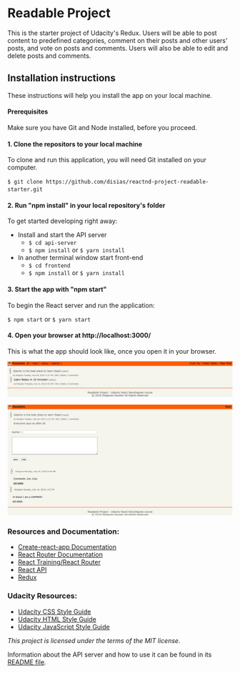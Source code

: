 # Readable Project

This is the starter project of Udacity's Redux. Users will be able to post content to predefined categories, comment on their posts and other users' posts, and vote on posts and comments. Users will also be able to edit and delete posts and comments.

## Installation instructions

These instructions will help you install the app on your local machine.

#### Prerequisites

Make sure you have Git and Node installed, before you proceed.

#### 1. Clone the repositors to your local machine

To clone and run this application, you will need Git installed on your computer.

`$ git clone https://github.com/disias/reactnd-project-readable-starter.git`

#### 2. Run "npm install" in your local repository's folder

To get started developing right away:

- Install and start the API server
  - `$ cd api-server`
  - `$ npm install` or `$ yarn install`
- In another terminal window start front-end
  - `$ cd frontend`
  - `$ npm install` or `$ yarn install`

#### 3. Start the app with "npm start"

To begin the React server and run the application:

`$ npm start` or `$ yarn start`

#### 4. Open your browser at http://localhost:3000/

This is what the app should look like, once you open it in your browser.

![posts](https://github.com/disias/reactnd-project-readable-starter/blob/master/fronted/screenshot/posts.png)

![detail](https://github.com/disias/reactnd-project-readable-starter/blob/master/fronted/screenshot/detail.png)

### Resources and Documentation:

- [Create-react-app Documentation](https://github.com/facebookincubator/create-react-app)
- [React Router Documentation](http://knowbody.github.io/react-router-docs/)
- [React Training/React Router](https://reacttraining.com/react-router/web/api/BrowserRouter)
- [React API](https://facebook.github.io/react/docs/react-api.html)
- [Redux](https://redux.js.org/)

### Udacity Resources:

- [Udacity CSS Style Guide](http://udacity.github.io/frontend-nanodegree-styleguide/css.html)
- [Udacity HTML Style Guide](http://udacity.github.io/frontend-nanodegree-styleguide/index.html)
- [Udacity JavaScript Style Guide](http://udacity.github.io/frontend-nanodegree-styleguide/javascript.html)

_This project is licensed under the terms of the MIT license._

Information about the API server and how to use it can be found in its [README file](api-server/README.md).
